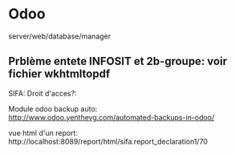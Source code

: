 # Odoo
server/web/database/manager

Prblème entete INFOSIT et 2b-groupe: voir fichier wkhtmltopdf
--------------------------------------------------    
SIFA: Droit d'acces?:  

Module odoo backup auto:  
http://www.odoo.yenthevg.com/automated-backups-in-odoo/ 

vue html d'un report:  
http://localhost:8089/report/html/sifa.report_declaration1/70 

